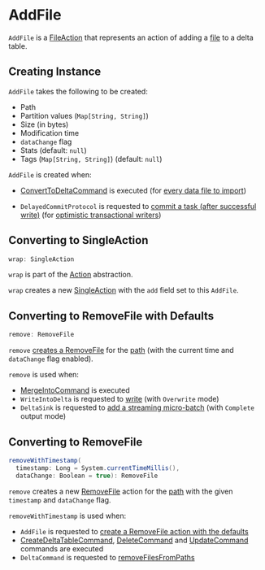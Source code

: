 # AddFile

`AddFile` is a [FileAction](FileAction.md) that represents an action of adding a [file](#path) to a delta table.

## Creating Instance

`AddFile` takes the following to be created:

* <span id="path"> Path
* <span id="partitionValues"> Partition values (`Map[String, String]`)
* <span id="size"> Size (in bytes)
* <span id="modificationTime"> Modification time
* <span id="dataChange"> `dataChange` flag
* <span id="stats"> Stats (default: `null`)
* <span id="tags"> Tags (`Map[String, String]`) (default: `null`)

`AddFile` is created when:

* [ConvertToDeltaCommand](commands/convert/ConvertToDeltaCommand.md) is executed (for [every data file to import](commands/convert/ConvertToDeltaCommand.md#createAddFile))

* `DelayedCommitProtocol` is requested to [commit a task (after successful write)](DelayedCommitProtocol.md#commitTask) (for [optimistic transactional writers](TransactionalWrite.md))

## <span id="wrap"> Converting to SingleAction

```scala
wrap: SingleAction
```

`wrap` is part of the [Action](Action.md#wrap) abstraction.

`wrap` creates a new [SingleAction](SingleAction.md) with the `add` field set to this `AddFile`.

## <span id="remove"> Converting to RemoveFile with Defaults

```scala
remove: RemoveFile
```

`remove` [creates a RemoveFile](#removeWithTimestamp) for the [path](#path) (with the current time and `dataChange` flag enabled).

`remove` is used when:

* [MergeIntoCommand](commands/MergeIntoCommand.md) is executed
* `WriteIntoDelta` is requested to [write](commands/WriteIntoDelta.md#write) (with `Overwrite` mode)
* `DeltaSink` is requested to [add a streaming micro-batch](DeltaSink.md#addBatch) (with `Complete` output mode)

## <span id="removeWithTimestamp"> Converting to RemoveFile

```scala
removeWithTimestamp(
  timestamp: Long = System.currentTimeMillis(),
  dataChange: Boolean = true): RemoveFile
```

`remove` creates a new [RemoveFile](RemoveFile.md) action for the [path](#path) with the given `timestamp` and `dataChange` flag.

`removeWithTimestamp` is used when:

* `AddFile` is requested to [create a RemoveFile action with the defaults](#remove)
* [CreateDeltaTableCommand](commands/CreateDeltaTableCommand.md), [DeleteCommand](commands/delete/DeleteCommand.md) and [UpdateCommand](commands/UpdateCommand.md) commands are executed
* `DeltaCommand` is requested to [removeFilesFromPaths](commands/DeltaCommand.md#removeFilesFromPaths)
